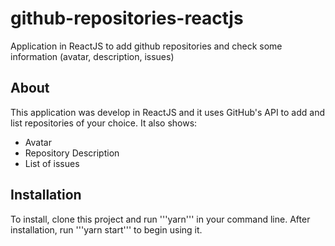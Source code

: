 # github-repositories-reactjs
Application in ReactJS to add github repositories and check some information (avatar, description, issues) 

## About
This application was develop in ReactJS and it uses GitHub's API to add and list repositories of your choice. It also shows:
* Avatar
* Repository Description
* List of issues

## Installation
To install, clone this project and run '''yarn''' in your command line. After installation, run '''yarn start''' to begin using it.
